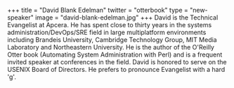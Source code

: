 +++
title = "David Blank Edelman"
twitter = "otterbook"
type = "new-speaker"
image = "david-blank-edelman.jpg"
+++
David is the Technical Evangelist at Apcera. He has spent close to thirty years in the systems administration/DevOps/SRE field in large multiplatform environments including Brandeis University, Cambridge Technology Group, MIT Media Laboratory and Northeastern University. He is the author of the O'Reilly Otter book (Automating System Administration with Perl) and is a frequent invited speaker at conferences in the field. David is honored to serve on the USENIX Board of Directors. He prefers to pronounce Evangelist with a hard 'g'.